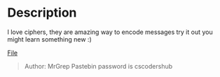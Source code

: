 # Description
I love ciphers, they are amazing way to encode messages
try it out you might learn something new :)

[File](https://drive.google.com/file/d/1h751xWgTTegNYcIo1-AR6BWmjjYmEQ7A/view?usp=sharing)
> Author: MrGrep
> Pastebin password is cscodershub
